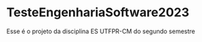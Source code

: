 # TesteEngenhariaSoftware2023
Esse é o projeto da disciplina ES UTFPR-CM do segundo semestre
















